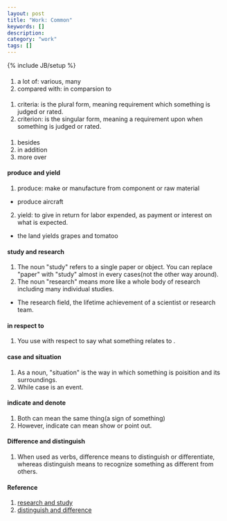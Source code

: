 ```yaml
---
layout: post
title: "Work: Common"
keywords: []
description: 
category: "work"
tags: []
---
```

{% include JB/setup %}


#### 
1. a lot of: various, many
2. compared with: in comparsion to 
####
1. criteria: is the plural form, meaning requirement which something is judged or rated.
2. criterion: is the singular form, meaning a requirement upon when something is judged or rated.

####
1. besides
2. in addition
3. more over

#### produce and yield
1. produce: make or manufacture from component or raw material
- produce aircraft
2. yield: to give in return for labor expended, as payment or interest on what is expected.
- the land yields grapes and tomatoo

#### study and research
1. The noun "study" refers to a single paper or object. You can replace "paper"
   with "study" almost in every cases(not the other way around).
2. The noun "research" means more like a whole body of research including many individual studies.
- The research field, the lifetime achievement of a scientist or research team.

#### in respect to
1. You use with respect to say what something relates to .

#### case and situation
1. As a noun, "situation" is the way in which something is poisition and its surroundings.
2. While case is an event.

#### indicate and denote
1. Both can mean the same thing(a sign of something)
2. However, indicate can mean show or point out.

#### Difference and distinguish
1. When used as verbs, difference means to distinguish or differentiate,
   whereas distinguish means to recognize something as different from others.





#### Reference
1. [research and study](https://www.letpub.com/author_education_Research_vs_study#:~:text=The%20noun%20%22study%22%20refers%20to,The%20research%20of%20a%20field.)
2. [distinguish and difference](https://diffsense.com/diff/difference/distinguish#:~:text=The%20difference%20between%20Difference%20and,others%20based%20on%20its%20characteristics.)



